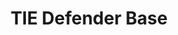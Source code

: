 ---
mission_id: defbase
editorsChoice: yes
title: "TIE Defender Base"
authors: 
    - "Paul Nemesh"
date:
filename: "defbase.zip"
description: "Rebel spies have located the base where research and development is being done on the Empire's newest starfighter, the TIE Defender.  This development effort is being led by Admiral Thrawn, who is reporting directly to the Emperor.  Initial analysis indicates that this new weapon can outrun and outgun any starfighter in the Rebel arsenal.  The Rebel Alliance needs more data on this craft and we need to shut down its testing facility."
heroImage: "./defbase2.png"
levelReplaced:	SECBASE
difficulty: yes
bm:	no
fme: no
wax: yes
three_do: yes
voc: no
gmd: no
vue: yes
lfd: yes
base: "New level from scratch" 
editors: "DFUSE"

---